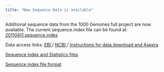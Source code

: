 ```yaml
---
title: "New Sequence Data is available"
---
```


Additional sequence data from the 1000 Genomes full project are now available. The current sequence.index file can be found at: [ 20110411.sequence.index ](ftp://ftp.1000genomes.ebi.ac.uk/vol1/ftp/sequence_indices/20110411.sequence.index)

Data access links: [ EBI ](ftp://ftp.1000genomes.ebi.ac.uk/vol1/ftp/data) / [ NCBI ](ftp://ftp-trace.ncbi.nih.gov/1000genomes/ftp/data) / [Instructions for data download and Aspera ](/faq/how-download-files-using-aspera)

[Sequence index and Statistics files](ftp://ftp.1000genomes.ebi.ac.uk/vol1/ftp/sequence_indices/)

[Sequence index file format](ftp://ftp.1000genomes.ebi.ac.uk/vol1/ftp/README.sequence_data)

